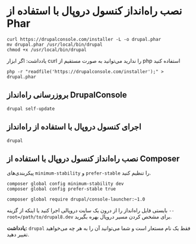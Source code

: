 # نصب راه‌انداز کنسول دروپال با استفاده از Phar

```
curl https://drupalconsole.com/installer -L -o drupal.phar
mv drupal.phar /usr/local/bin/drupal
chmod +x /usr/local/bin/drupal
```
یادداشت: اگر ابزار curl را ندارید می‌توانید به صورت مستقیم از php استفاده کنید
```
php -r "readfile('https://drupalconsole.com/installer');" > drupal.phar
```

## بروزرسانی راه‌انداز DrupalConsole
```
drupal self-update
```

## اجرای کنسول دروپال با استفاده از راه‌انداز
```
drupal
```

## نصب راه‌انداز کنسول دروپال با استفاده از Composer
پیکربندی‌های `minimum-stability` و `prefer-stable` را تنظیم کنید.
```
composer global config minimum-stability dev
composer global config prefer-stable true
```
```
composer global require drupal/console-launcher:~1.0
```

بایستی فایل راه‌انداز را از درون یک سایت دروپالی اجرا کنید یا اینکه از گزینه `--root=/path/to/drupal8.dev` برای مشخص کردن مسیر دروپال بهره بگیرید.

**یادداشت:** `drupal` فقط یک نام مستعار است و شما می‌توانید آن را به هر چه می‌خواهید تغییر دهید.
